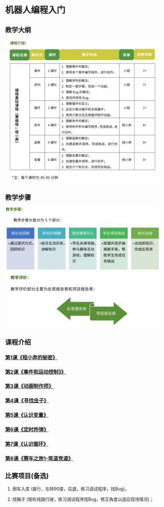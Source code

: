 # 机器人编程入门

<!-- # 机器人编程入门学习 -->
<style>
  .width150 {
      width: 150px;
  }
  .width300 {
      width: 300px;
  }
  .width600 {
      width: 600px;
  }
</style>

## 教学大纲
<img src="./images/0-1.png" class="width600" />

## 教学步骤
<img src="./images/0-2.png" class="width600" />
<img src="./images/0-3.png" class="width600" />

## 课程介绍

### [第1课《程小奔的秘密》](./第1课《程小奔的秘密》.md)

### [第2课《事件和运动控制》》](./第2课《事件和运动控制》.md)

### [第3课《动画制作师》](./第3课《动画制作师》.md)

### [第4课《寻找虫子》](./第4课《寻找虫子》.md)

### [第5课《认识变量》](./第5课《认识变量》.md)

### [第6课《定时炸弹》](./第6课《定时炸弹》.md)

### [第7课《认识循环》](./第7课《认识循环》.md)

### [第8课《赛车之旅1-弯道竞速》](./第8课《赛车之旅1-弯道竞速》.md)

### [](./.md)

### [](./.md)

### [](./.md)

### [](./.md)


## 比赛项目(备选)

1. 倒车入库 (直行，左转90度，后退，练习调试程序，找Bug)。

1. 绕箱子 (矩形线路行驶，练习调试程序找Bug，修正角度以适应现场情况)；
